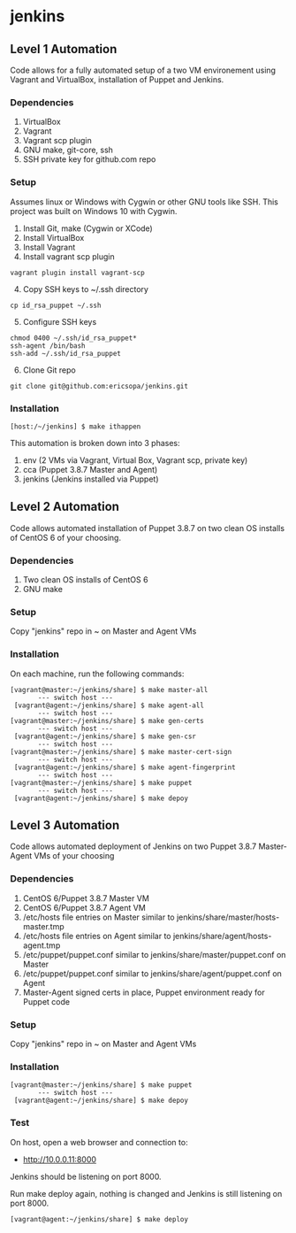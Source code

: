 # jenkins 

## Level 1 Automation
Code allows for a fully automated setup of a two VM environement using Vagrant and VirtualBox, installation of Puppet and Jenkins.

### Dependencies
1. VirtualBox
1. Vagrant
1. Vagrant scp plugin
1. GNU make, git-core, ssh
1. SSH private key for github.com repo

### Setup
Assumes linux or Windows with Cygwin or other GNU tools like SSH. This project was built on Windows 10 with Cygwin.

1. Install Git, make (Cygwin or XCode) 
2. Install VirtualBox
3. Install Vagrant
4. Install vagrant scp plugin
```
vagrant plugin install vagrant-scp
```
4. Copy SSH keys to ~/.ssh directory
```
cp id_rsa_puppet ~/.ssh
```
5. Configure SSH keys
```
chmod 0400 ~/.ssh/id_rsa_puppet*
ssh-agent /bin/bash
ssh-add ~/.ssh/id_rsa_puppet
```
6. Clone Git repo
```
git clone git@github.com:ericsopa/jenkins.git
```
### Installation
```
[host:/~/jenkins] $ make ithappen
```

This automation is broken down into 3 phases:
1. env (2 VMs via Vagrant, Virtual Box, Vagrant scp, private key)
1. cca (Puppet 3.8.7 Master and Agent)
1. jenkins (Jenkins installed via Puppet)


## Level 2 Automation
Code allows automated installation of Puppet 3.8.7 on two clean OS installs of CentOS 6 of your choosing.

### Dependencies
1. Two clean OS installs of CentOS 6
1. GNU make

### Setup
Copy "jenkins" repo in ~ on Master and Agent VMs

### Installation
On each machine, run the following commands:
```
[vagrant@master:~/jenkins/share] $ make master-all
       --- switch host ---
 [vagrant@agent:~/jenkins/share] $ make agent-all
       --- switch host ---
[vagrant@master:~/jenkins/share] $ make gen-certs
       --- switch host ---
 [vagrant@agent:~/jenkins/share] $ make gen-csr
       --- switch host ---
[vagrant@master:~/jenkins/share] $ make master-cert-sign
       --- switch host ---
 [vagrant@agent:~/jenkins/share] $ make agent-fingerprint
       --- switch host ---
[vagrant@master:~/jenkins/share] $ make puppet
       --- switch host ---
 [vagrant@agent:~/jenkins/share] $ make depoy
```

## Level 3 Automation
Code allows automated deployment of Jenkins on two Puppet 3.8.7 Master-Agent VMs of your choosing

### Dependencies
1. CentOS 6/Puppet 3.8.7 Master VM
1. CentOS 6/Puppet 3.8.7 Agent VM
1. /etc/hosts file entries on Master similar to jenkins/share/master/hosts-master.tmp
1. /etc/hosts file entries on Agent similar to jenkins/share/agent/hosts-agent.tmp
1. /etc/puppet/puppet.conf similar to jenkins/share/master/puppet.conf on Master
1. /etc/puppet/puppet.conf similar to jenkins/share/agent/puppet.conf on Agent
1. Master-Agent signed certs in place, Puppet environment ready for Puppet code

### Setup
Copy "jenkins" repo in ~ on Master and Agent VMs

### Installation
```
[vagrant@master:~/jenkins/share] $ make puppet
       --- switch host ---
 [vagrant@agent:~/jenkins/share] $ make depoy
```

### Test
On host, open a web browser and connection to:

 * http://10.0.0.11:8000

Jenkins should be listening on port 8000.

Run make deploy again, nothing is changed and Jenkins is still listening on port 8000.
```
[vagrant@agent:~/jenkins/share] $ make deploy
```
